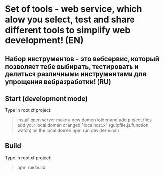 # Set of tools - web service, which alow you select, test and share different tools to simplify web development! (EN)
## Набор инструментов - это вебсервис, который позволяет тебе выбирать, тестировать и делиться различными инструментами для упрощения вебразработки! (RU)

## Start (development mode)
Type in root of project:
> install open server
> make a new domen folder and add project files
> add your local domen
> changed "localhost.x" (gulpfile.js/function watch) on the local domen
> npm run dev (terminal)

## Build
Type in root of project:
> npm run build
